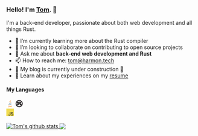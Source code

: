 ### Hello! I'm [Tom](https://harmon.tech). 👋


I'm a back-end developer, passionate about both web development and all things Rust.

- 🌱 I’m currently learning more about the Rust compiler
- 🤝 I’m looking to collaborate on contributing to open source projects
- 💬 Ask me about **back-end web development and Rust**
- 📫 How to reach me: [tom@harmon.tech](mailto:tom@harmon.tech)
- 📖 My blog is currently under construction 🚧
- 📄 Learn about my experiences on my [resume](https://harmon.tech/resume.pdf)

#### My Languages
<code><img height="20" src="https://raw.githubusercontent.com/github/explore/80688e429a7d4ef2fca1e82350fe8e3517d3494d/topics/java/java.png"></code>
<code><img height="20" src="https://raw.githubusercontent.com/github/explore/80688e429a7d4ef2fca1e82350fe8e3517d3494d/topics/rust/rust.png"></code>    
<code><img height="20" src="https://raw.githubusercontent.com/github/explore/80688e429a7d4ef2fca1e82350fe8e3517d3494d/topics/javascript/javascript.png"></code>    

<a href="https://github.com/goodSyntax808">
  <img align="center" src="https://github-readme-stats.anuraghazra1.vercel.app/api?username=goodSyntax808&show_icons=true&include_all_commits=true&count_private=true&theme=gruvbox&hide_border=true" alt="Tom's github stats" />
</a>
<a href="https://github.com/goodSyntax808">
  <!-- Change the `github-readme-stats.anuraghazra1.vercel.app` to `github-readme-stats.vercel.app`  -->
  <img align="center" src="https://github-readme-stats.vercel.app/api/top-langs/?username=goodSyntax808&layout=compact&theme=gruvbox&hide=html&hide_border=true" />
</a>

